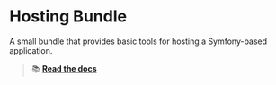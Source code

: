 Hosting Bundle
==============

A small bundle that provides basic tools for hosting a Symfony-based application.

> 📚 [**Read the docs**](https://21torr-docs.fly.dev/docs/php/symfony/hosting/)
